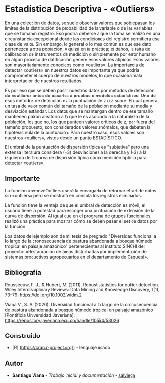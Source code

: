 # Estadística Descriptiva - «Outliers»

En una colección de datos, se suele observar valores que sobrepasan los límites de la distribución de probabilidad de la variable o de las variables que se tomaron registro. Eso podría deberse a que la toma se realizó en una circunstancia excepcional donde las condiciones del registro permitiera esa clase de valor. Sin embargo, lo general o lo más común es que ese dato pertenezca a otra población, o quizá en la práctica; el daños, la falta de calibración de instrumentos de medición o simplemente por error humano en algún proceso de datificación genere esos valores atípicos. Esos valores son mayoritariamente conocidos como «outliers».
La importancia de detectar «outliers» en nuestros datos es importante ya que podría comprometer el cuerpo de nuestros modelos, lo que ocasiona mala interpretación de nuestros resultados.


Es por eso que se deben pasar nuestros datos por métodos de detección de «outliers» antes de pasarlos a pruebas o modelos estadísticos. Uno de esos métodos de detección es la puntuación de z o _z score_. El cual genera un tasa de valor común del tamaño de la población mediante su media y desviación estándar. Los datos que se mantengan dentro de ese tamaño mantienen patrón aleatorio a la que le es asociado a la naturaleza de la población, los que no, los que punteen valores críticos de z, por fuera del tamaño propuesto, son considerados valores anómalos, que debaten la hipótesis nula de la puntuación. Para nuestro caso, esos valores son nuestros «outliers», vistos desde un punto ESTADÍSTICO.

El umbral de la puntuación de dispersión típica es "subjetiva" pero una extensa literatura considera (+3) desviaciones a la derecha y (-3) a la izquierda de la curva de dispersión típica cómo medición óptima para detectar «outliers».

## Importante

La función «removeOutliers» será la encargada de retornar el set de datos sin «outliers» pero se mostrará en consola los registros eliminados. 

La función tiene la ventaja de que el umbral de detección es móvil, el usuario tiene la potestad para escoger una puntuación de extensión de la curva de dispersión. Al igual que en el programa de grupos funcionales, realizó una práctica para mostrar cómo se deben pasar el set de datos por la función. 

Los datos del ejemplo son de mi tesis de pregrado "Diversidad funcional a lo largo de la cronosecuencia de pastura abandonada a bosque húmedo tropical en paisaje amazónico" pertenecientes al instituto SINCHI del proyecto: «Restauración de áreas disturbadas por implementación de sistemas productivos agropecuarios en el departamento de Caquetá».

## Bibliografía

Rousseeuw, P. J., & Hubert, M. (2011). Robust statistics for outlier detection. Wiley Interdisciplinary Reviews: Data Mining and Knowledge Discovery, 1(1), 73–79. https://doi.org/10.1002/widm.2

Viana V., S. A. (2020). Diversidad funcional a lo largo de la cronosecuencia de pastura abandonada a bosque húmedo tropical en paisaje amazónico [Pontificia Universidad Javeriana]. https://repository.javeriana.edu.co/handle/10554/53026

## Construido

* [R] (https://cran.r-project.org/) - lenguaje usado

## Autor

* **Santiago Viana** - *Trabajo Inicial y documentación* - [salviega](https://github.com/salviega)
 
